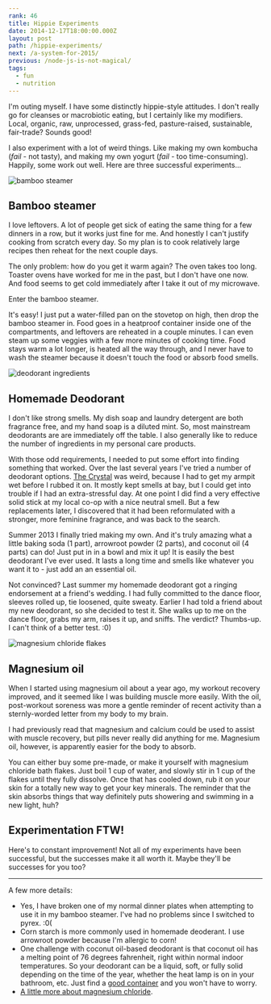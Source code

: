 ```yaml
---
rank: 46
title: Hippie Experiments
date: 2014-12-17T18:00:00.000Z
layout: post
path: /hippie-experiments/
next: /a-system-for-2015/
previous: /node-js-is-not-magical/
tags:
  - fun
  - nutrition
---
```


I'm outing myself. I have some distinctly hippie-style attitudes. I don't really go for cleanses or macrobiotic eating, but I certainly like my modifiers. Local, organic, raw, unprocessed, grass-fed, pasture-raised, sustainable, fair-trade? Sounds good!

I also experiment with a lot of weird things. Like making my own kombucha (*fail* - not tasty), and making my own yogurt (*fail* - too time-consuming). Happily, some work out well. Here are three successful experiments...

<div class='fold'></div>

![bamboo steamer](https://static.sinap.ps/blog/2014/Dec/bamboo_steamer-1417828984766.jpg)

## Bamboo steamer

I love leftovers. A lot of people get sick of eating the same thing for a few dinners in a row, but it works just fine for me. And honestly I can't justify cooking from scratch every day. So my plan is to cook relatively large recipes then reheat for the next couple days.

The only problem: how do you get it warm again? The oven takes too long. Toaster ovens have worked for me in the past, but I don't have one now. And food seems to get cold immediately after I take it out of my microwave.

Enter the bamboo steamer.

It's easy! I just put a water-filled pan on the stovetop on high, then drop the bamboo steamer in. Food goes in a heatproof container inside one of the compartments, and leftovers are reheated in a couple minutes. I can even steam up some veggies with a few more minutes of cooking time. Food stays warm a lot longer, is heated all the way through, and I never have to wash the steamer because it doesn't touch the food or absorb food smells.

![deodorant ingredients](https://static.sinap.ps/blog/2014/Dec/deoderant_ingredients-1417828992821.jpg)

## Homemade Deodorant

I don't like strong smells. My dish soap and laundry detergent are both fragrance free, and my hand soap is a diluted mint. So, most mainstream deodorants are are immediately off the table. I also generally like to reduce the number of ingredients in my personal care products.

With those odd requirements, I needed to put some effort into finding something that worked. Over the last several years I've tried a number of deodorant options. [The Crystal](http://www.thecrystal.com/) was weird, because I had to get my armpit wet before I rubbed it on. It mostly kept smells at bay, but I could get into trouble if I had an extra-stressful day. At one point I did find a very effective solid stick at my local co-op with a nice neutral smell. But a few replacements later, I discovered that it had been reformulated with a stronger, more feminine fragrance, and was back to the search.

Summer 2013 I finally tried making my own. And it's truly amazing what a little baking soda (1 part), arrowroot powder (2 parts), and coconut oil (4 parts) can do! Just put in in a bowl and mix it up! It is easily the best deodorant I've ever used. It lasts a long time and smells like whatever you want it to - just add an an essential oil.

Not convinced? Last summer my homemade deodorant got a ringing endorsement at a friend's wedding. I had fully committed to the dance floor, sleeves rolled up, tie loosened, quite sweaty. Earlier I had told a friend about my new deodorant, so she decided to test it. She walks up to me on the dance floor, grabs my arm, raises it up, and sniffs. The verdict? Thumbs-up. I can't think of a better test. :0)

![magnesium chloride flakes](https://static.sinap.ps/blog/2014/Dec/magnesium_flakes-1417829007063.jpg)

## Magnesium oil

When I started using magnesium oil about a year ago, my workout recovery improved, and it seemed like I was building muscle more easily. With the oil, post-workout soreness was more a gentle reminder of recent activity than a sternly-worded letter from my body to my brain.

I had previously read that magnesium and calcium could be used to assist with muscle recovery, but pills never really did anything for me. Magnesium oil, however, is apparently easier for the body to absorb.

You can either buy some pre-made, or make it yourself with magnesium chloride bath flakes. Just boil 1 cup of water, and slowly stir in 1 cup of the flakes until they fully dissolve. Once that has cooled down, rub it on your skin for a totally new way to get your key minerals. The reminder that the skin absorbs things that way definitely puts showering and swimming in a new light, huh?

## Experimentation FTW!

Here's to constant improvement! Not all of my experiments have been successful, but the successes make it all worth it. Maybe they'll be successes for you too?

---

A few more details:
* Yes, I have broken one of my normal dinner plates when attempting to use it in my bamboo steamer. I've had no problems since I switched to pyrex. :0(
* Corn starch is more commonly used in homemade deoderant. I use arrowroot powder because I'm allergic to corn!
* One challenge with coconut oil-based deodorant is that coconut oil has a melting point of 76 degrees fahrenheit, right within normal indoor temperatures. So your deodorant can be a liquid, soft, or fully solid depending on the time of the year, whether the heat lamp is on in your bathroom, etc. Just find a [good container](http://www.humangear.com/gotoob/) and you won't have to worry.
* [A little more about magnesium chloride](http://www.ancient-minerals.com/magnesium-chloride/).
